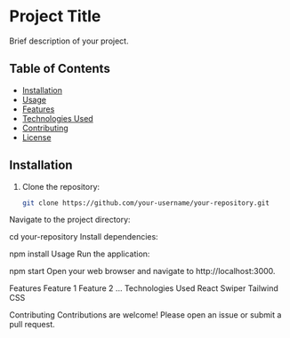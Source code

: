 # Project Title

Brief description of your project.

## Table of Contents

- [Installation](#installation)
- [Usage](#usage)
- [Features](#features)
- [Technologies Used](#technologies-used)
- [Contributing](#contributing)
- [License](#license)

## Installation

1. Clone the repository:
   ```bash
   git clone https://github.com/your-username/your-repository.git
Navigate to the project directory:

cd your-repository
Install dependencies:

npm install
Usage
Run the application:

npm start
Open your web browser and navigate to http://localhost:3000.

Features
Feature 1
Feature 2
...
Technologies Used
React
Swiper
Tailwind CSS

Contributing
Contributions are welcome! Please open an issue or submit a pull request.
